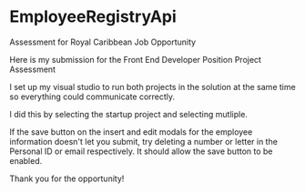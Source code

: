 # EmployeeRegistryApi
Assessment for Royal Caribbean Job Opportunity

Here is my submission for the Front End Developer Position Project Assessment

I set up my visual studio to run both projects in the solution at the same time so everything could communicate correctly.

I did this by selecting the startup project and selecting mutliple.

If the save button on the insert and edit modals for the employee information doesn't let you submit, try deleting a number or letter in the Personal ID or email respectively. It should allow the save button to be enabled.

Thank you for the opportunity!
